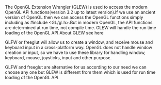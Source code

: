 The OpenGL Extension Wrangler (GLEW) is used to access the modern OpenGL API functions(version 3.2 up to latest version).If we use an ancient version of OpenGL then we can access the OpenGL functions simply including as #include <GL/gl.h>.But in modern OpenGL, the API functions are determined at run time, not compile time. GLEW will handle the run time loading of the OpenGL API.About GLEW see here

GLFW or freeglut will allow us to create a window, and receive mouse and keyboard input in a cross-platform way. OpenGL does not handle window creation or input, so we have to use these library for handling window, keyboard, mouse, joysticks, input and other purpose.

GLFW and freeglut are alternative for us according to our need we can choose any one but GLEW is different from them which is used for run time loading of the OpenGL API.
